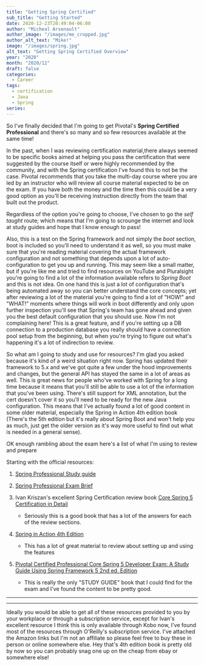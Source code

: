 ```yaml
---
title: "Getting Spring Certified"
sub_title: "Getting Started"
date: 2020-12-23T20:49:04-06:00
author: "Micheal Arsenault"
author_image: "/images/me_cropped.jpg"
author_alt_text: "Mike!"
image: "/images/spring.jpg"
alt_text: "Getting Spring Certified Overview"
year: "2020"
month: "2020/12"
draft: false
categories:
  - Career
tags:
  - certification
  - Java
  - Spring
series:
---
```


So I've finally decided that I'm going to get Pivotal's __Spring Certified Professional__ and there's so many and so few resources available at the same time!

<!--more-->

In the past, when I was reviewing certification material,there always seemed to be specific books aimed at helping you pass the certification that were suggested by the course itself or were highly recommended by the community, and with the Spring certification I've found this to not be the case. Pivotal recommends that you take the multi-day course where you are led by an instructor who will review all course material expected to be on the exam. If you have both the money and the time then this could be a very good option as you'll be receiving instruction directly from the team that built out the product.

Regardless of the option you're going to choose, I've chosen to go the *self taught* route; which means that I'm going to scrounge the internet and look at study guides and hope that I know enough to pass!

Also, this is a test on the Spring framework and not simply the *boot* section, boot is included so you'll need to understand it as well, so you must make sure that you're reading material covering the actual framework configuration and not something that depends upon a lot of auto-configuration to get you up and running. This may seem like a small matter, but if you're like me and tried to find resources on YouTube and Pluralsight you're going to find a lot of the information available refers to *Spring Boot* and this is not idea. On one hand this is just a lot of configuration that's being automated away so you can better understand the core concepts; yet after reviewing a lot of the material you're going to find a lot of "HOW!" and "WHAT!" moments where things will work in boot differently and only upon further inspection you'll see that Spring's team has gone ahead and given you the best default configuration that you should use. Now I'm not complaining here! This is a great feature, and if you're setting up a DB connection to a production database you really should have a connection pool setup from the beginning, but when you're trying to figure out what's happening it's a lot of indirection to review.

So what am I going to study and use for resources? I'm glad you asked because it's kind of a weird situation right now. Spring has updated their framework to 5.x and we've got quite a few under the hood improvements and changes, but the general API has stayed the same in a lot of areas as well. This is great news for people who've worked with Spring for a long time because it means that you'll still be able to use a lot of the information that you've been using. There's still support for XML annotation, but the cert doesn't cover it so you'll need to be ready for the new Java configuration. This means that I've actually found a lot of good content in some older material, especially the Spring in Action 4th edition book (There's the 5th edition but it's really about Spring Boot and won't help you as much, just get the older version as it's way more useful to find out what is needed in a general sense).


OK enough rambling about the exam here's a list of what I'm using to review and prepare

Starting with the official resources:

1. [Spring Professional Study guide](https://pivotalcontent.s3.amazonaws.com/academy/Spring-Professional-Certification-Study-Guide.pdf)

2. [Spring Professional Exam Brief](https://pivotalcontent.s3.amazonaws.com/training/exam-briefs/Pivotal_ExamBrief_SpringProfessional.pdf)
3. Ivan Kriszan's excellent Spring Certification review book [Core Spring 5 Certification in Detail](https://www.kobo.com/en/en/ebook/core-spring-5-certification-in-detail)
    * Seriously this is a good book that has a lot of the answers for each of the review sections.
4. [Spring in Action 4th Edition](https://www.amazon.com/Spring-Action-Covers-4/dp/161729120X/ref=sr_1_3?dchild=1&keywords=spring+in+action+4th&qid=1608781824&sr=8-3)
    * This has a lot of great material to review about setting up and using the features
5. [Pivotal Certified Professional Core Spring 5 Developer Exam: A Study Guide Using Spring Framework 5 2nd ed. Edition](https://www.amazon.com/Pivotal-Certified-Professional-Spring-Developer/dp/1484251350/ref=sr_1_2?dchild=1&keywords=Spring+Professional&qid=1608778624&sr=8-2)
    * This is really the only "STUDY GUIDE" book that I could find for the exam and I've found the content to be pretty good.

___
___

Ideally you would be able to get all of these resources provided to you by your workplace or through a subscription service, except for Ivan's excellent resource I think this is only available through Kobo now, I've found most of the resources through O'Reilly's subscription service. I've attached the Amazon links but I'm not an affiliate so please feel free to buy these in person or online somewhere else. Hey that's 4th edition book is pretty old by now so you can probably snag one up on the cheap from ebay or somewhere else!